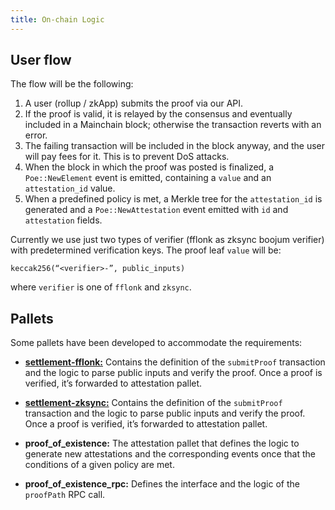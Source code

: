 ```yaml
---
title: On-chain Logic
---
```


## User flow

The flow will be the following:

1. A user (rollup / zkApp) submits the proof via our API.
2. If the proof is valid, it is relayed by the consensus and eventually included in a Mainchain block; otherwise the transaction reverts with an error.
3. The failing transaction will be included in the block anyway, and the user will pay fees for it. This is to prevent DoS attacks.
4. When the block in which the proof was posted is finalized, a `Poe::NewElement` event is emitted, containing a `value` and an `attestation_id` value.
5. When a predefined policy is met, a Merkle tree for the `attestation_id` is generated and a `Poe::NewAttestation` event emitted with `id` and `attestation` fields.

Currently we use just two types of verifier (fflonk as zksync boojum verifier) with predetermined verification keys. The proof leaf `value` will be:

```
keccak256(“<verifier>-”, public_inputs)
```

where `verifier` is one of `fflonk` and `zksync`.

## Pallets

Some pallets have been developed to accommodate the requirements:

- [**settlement-fflonk:**](../09-verification_pallets.md#fflonk-verifier-settlementfflonkpallet) Contains the definition of the `submitProof` transaction and the logic to parse public inputs and verify the proof. Once a proof is verified, it’s forwarded to attestation pallet.

- [**settlement-zksync:**](../09-verification_pallets.md#fflonk-zksync-settlementzksyncpallet) Contains the definition of the `submitProof` transaction and the logic to parse public inputs and verify the proof. Once a proof is verified, it’s forwarded to attestation pallet.

- **proof_of_existence:** The attestation pallet that defines the logic to generate new attestations and the corresponding events once that the conditions of a given policy are met.

- **proof_of_existence_rpc:** Defines the interface and the logic of the `proofPath` RPC call.
